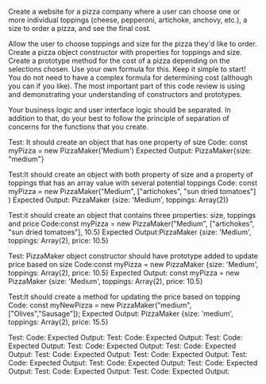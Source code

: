 Create a website for a pizza company where a user can choose one or more individual toppings (cheese, pepperoni, artichoke, anchovy, etc.), a size to order a pizza, and see the final cost.

Allow the user to choose toppings and size for the pizza they'd like to order.
Create a pizza object constructor with properties for toppings and size.
Create a prototype method for the cost of a pizza depending on the selections chosen. Use your own formula for this.
Keep it simple to start! You do not need to have a complex formula for determining cost (although you can if you like). The most important part of this code review is using and demonstrating your understanding of constructors and prototypes.

Your business logic and user interface logic should be separated. In addition to that, do your best to follow the principle of separation of concerns for the functions that you create.

Test: It should create an object that has one property of size
Code: const myPizza = new PizzaMaker('Medium')
Expected Output: PizzaMaker{size: "medium"}

Test:It should create an object with both property of size and a property of toppings that has an array value with several potential toppings
Code: const myPizza = new PizzaMaker("Medium", ["artichokes", "sun dried tomatoes"] )
Expected Output: PizzaMaker {size: 'Medium', toppings: Array(2)}


Test:it should create an object that contains three properties: size, toppings and price
Code:const myPizza = new PizzaMaker("Medium", ["artichokes", "sun dried tomatoes"], 10.5)
Expected Output:PizzaMaker {size: 'Medium', toppings: Array(2), price: 10.5}

Test: PizzaMaker object constructor should have prototype added to update price based on size
Code:const myPizza = new PizzaMaker {size: 'Medium', toppings: Array(2), price: 10.5}
Expected Output: const myPizza = new PizzaMaker {size: 'Medium', toppings: Array(2), price: 10.5}


Test:It should create a method for updating the price based on topping
Code: const myNewPizza = new PizzaMaker("medium",["Olives","Sausage"]);
Expected Output: PizzaMaker {size: 'medium', toppings: Array(2), price: 15.5}

Test:
Code:
Expected Output:
Test:
Code:
Expected Output:
Test:
Code:
Expected Output:
Test:
Code:
Expected Output:
Test:
Code:
Expected Output:
Test:
Code:
Expected Output:
Test:
Code:
Expected Output:
Test:
Code:
Expected Output:
Test:
Code:
Expected Output:
Test:
Code:
Expected Output:
Test:
Code:
Expected Output:
Test:
Code:
Expected Output:
